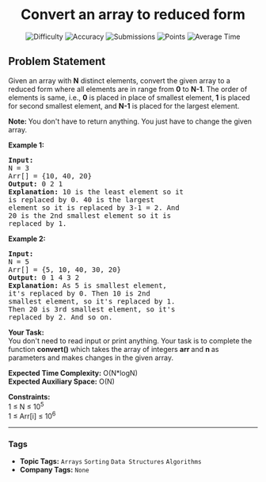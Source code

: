 <h1 align="center">Convert an array to reduced form</h1>

<p align="center">
  <img alt="Difficulty" title="Difficulty" src="https://custom-icon-badges.demolab.com/badge/Difficulty: Easy-1F222E?style=for-the-badge&logoColor=white&logo=fire"/>
  <img alt="Accuracy" title="Accuracy" src="https://custom-icon-badges.demolab.com/badge/Accuracy: 54.74%25-1F222E?style=for-the-badge&logoColor=white&logo=target"/>
  <img alt="Submissions" title="Submissions" src="https://custom-icon-badges.demolab.com/badge/Submissions: 47K+-1F222E?style=for-the-badge&logoColor=white&logo=repo"/>
  <img alt="Points" title="Points" src="https://custom-icon-badges.demolab.com/badge/Points: 2-1F222E?style=for-the-badge&logoColor=white&logo=award"/>
  <img alt="Average Time" title="Average Time" src="https://custom-icon-badges.demolab.com/badge/Average%20Time: N/A-1F222E?style=for-the-badge&logoColor=white&logo=clock"/>
</p>

## Problem Statement

Given an array with <b>N</b> distinct elements, convert the given array to a reduced form where all elements are in range from <b>0</b> to <b>N-1</b>. The order of elements is same, i.e., <b>0</b> is placed in place of smallest element, <b>1</b> is placed for second smallest element, and <b>N-1</b> is placed for the largest element.

<b>Note: </b>You don't have to return anything. You just have to change the given array.

<b>Example 1:</b>

<pre><b>Input:
</b>N = 3
Arr[] = {10, 40, 20}
<b>Output: </b>0 2 1
<b>Explanation:</b> 10 is the least element so it
is replaced by 0. 40 is the largest
element so it is replaced by 3-1 = 2. And
20 is the 2nd smallest element so it is
replaced by 1.
</pre>

<b>Example 2:</b>

<pre><b>Input:
</b>N = 5
Arr[] = {5, 10, 40, 30, 20}
<b>Output:</b> 0 1 4 3 2
<b>Explanation:</b> As 5 is smallest element,
it's replaced by 0. Then 10 is 2nd
smallest element, so it's replaced by 1.
Then 20 is 3rd smallest element, so it's
replaced by 2. And so on.
</pre>

<b>Your Task:</b><br>
You don't need to read input or print anything. Your task is to complete the function <b>convert()</b> which takes the array of integers <b>arr </b>and <b>n </b>as parameters and makes changes in the given array.

<b>Expected Time Complexity:</b> O(N*logN)<br>
<b>Expected Auxiliary Space:</b> O(N)

<b>Constraints:</b><br>
1 ≤ N ≤ 10<sup>5</sup><br>
1 ≤ Arr[i] ≤ 10<sup>6</sup>


<hr>

### Tags
- **Topic Tags:** `Arrays` `Sorting` `Data Structures` `Algorithms`
- **Company Tags:** `None`
